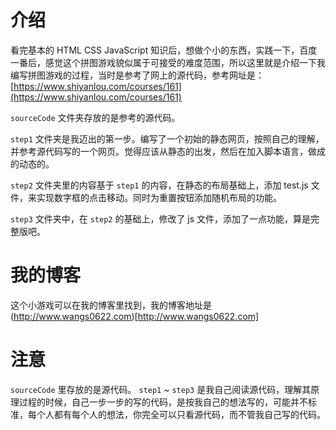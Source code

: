# 介绍

看完基本的 HTML CSS JavaScript 知识后，想做个小的东西，实践一下，百度一番后，感觉这个拼图游戏貌似属于可接受的难度范围，所以这里就是介绍一下我编写拼图游戏的过程，当时是参考了网上的源代码，参考网址是： [https://www.shiyanlou.com/courses/161](https://www.shiyanlou.com/courses/161)

`sourceCode` 文件夹存放的是参考的源代码。

`step1` 文件夹是我迈出的第一步。编写了一个初始的静态网页，按照自己的理解，并参考源代码写的一个网页。觉得应该从静态的出发，然后在加入脚本语言，做成的动态的。

`step2` 文件夹里的内容基于 `step1` 的内容，在静态的布局基础上，添加 test.js 文件，来实现数字框的点击移动。同时为重置按钮添加随机布局的功能。

`step3` 文件夹中，在 `step2` 的基础上，修改了 js 文件，添加了一点功能，算是完整版吧。

# 我的博客

这个小游戏可以在我的博客里找到，我的博客地址是(http://www.wangs0622.com)[http://www.wangs0622.com]

# 注意

`sourceCode` 里存放的是源代码。 `step1` ~ `step3` 是我自己阅读源代码，理解其原理过程的时候，自己一步一步的写的代码，是按我自己的想法写的，可能并不标准，每个人都有每个人的想法，你完全可以只看源代码，而不管我自己写的代码。 
